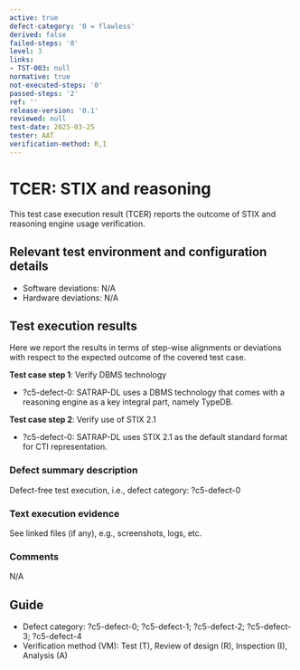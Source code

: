 ```yaml
---
active: true
defect-category: '0 = flawless'
derived: false
failed-steps: '0'
level: 3
links:
- TST-003: null
normative: true
not-executed-steps: '0'
passed-steps: '2'
ref: ''
release-version: '0.1'
reviewed: null
test-date: 2025-03-25
tester: AAT
verification-method: R,I
---
```


# TCER: STIX and reasoning 

This test case execution result (TCER) reports the outcome of STIX and reasoning engine usage verification.

## Relevant test environment and configuration details

- Software deviations: N/A
- Hardware deviations: N/A

## Test execution results

Here we report the results in terms of step-wise alignments or deviations with respect to the expected outcome of the covered test case.

**Test case step 1**: Verify DBMS technology

- ?c5-defect-0: SATRAP-DL uses a DBMS technology that comes with a reasoning engine as a key integral part, namely TypeDB.

**Test case step 2**: Verify use of STIX 2.1

- ?c5-defect-0: SATRAP-DL uses STIX 2.1 as the default standard format for CTI representation.

### Defect summary description

Defect-free test execution, i.e., defect category: ?c5-defect-0 

### Text execution evidence

See linked files (if any), e.g., screenshots, logs, etc.

### Comments

N/A

## Guide

- Defect category: ?c5-defect-0; ?c5-defect-1; ?c5-defect-2; ?c5-defect-3; ?c5-defect-4
- Verification method (VM): Test (T), Review of design (R), Inspection (I), Analysis (A)